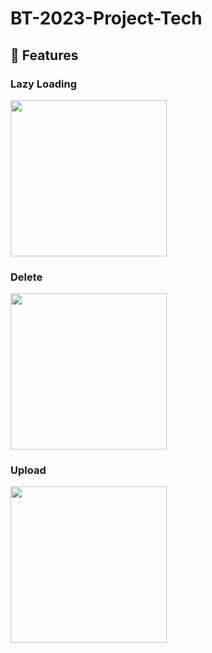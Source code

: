 # BT-2023-Project-Tech


## :wrench: Features 


### Lazy Loading

<img width='250px' src='https://github.com/samclarkb/BT-2023-Project-Tech/blob/main/matchingApp/public/gif/lazyLoad.gif'>

### Delete

<img width='250px' src='https://github.com/samclarkb/BT-2023-Project-Tech/blob/main/matchingApp/public/gif/delete.gif'>

### Upload

<img width='250px' src='https://github.com/samclarkb/BT-2023-Project-Tech/blob/main/matchingApp/public/gif/upload.gif'>


